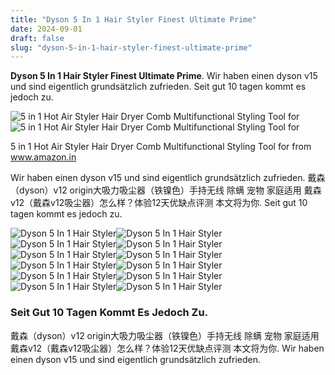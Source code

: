 ```yaml
---
title: "Dyson 5 In 1 Hair Styler Finest Ultimate Prime"
date: 2024-09-01
draft: false
slug: "dyson-5-in-1-hair-styler-finest-ultimate-prime" 
---
```


**Dyson 5 In 1 Hair Styler Finest Ultimate Prime**. Wir haben einen dyson v15 und sind eigentlich grundsätzlich zufrieden. Seit gut 10 tagen kommt es jedoch zu.

![5 in 1 Hot Air Styler Hair Dryer Comb Multifunctional Styling Tool for](https://m.media-amazon.com/images/I/4127Vz+nzgL.jpg)![5 in 1 Hot Air Styler Hair Dryer Comb Multifunctional Styling Tool for](https://m.media-amazon.com/images/I/4127Vz+nzgL.jpg)

5 in 1 Hot Air Styler Hair Dryer Comb Multifunctional Styling Tool for from www.amazon.in

Wir haben einen dyson v15 und sind eigentlich grundsätzlich zufrieden. 戴森（dyson）v12 origin大吸力吸尘器（铁镍色）手持无线 除螨 宠物 家庭适用 戴森v12（戴森v12吸尘器）怎么样？体验12天优缺点评测 本文将为你. Seit gut 10 tagen kommt es jedoch zu.

![Dyson 5 In 1 Hair Styler ](https://m.media-amazon.com/images/I/4127Vz+nzgL.jpg " 5 in 1 Hot Air Styler Hair Dryer Comb Multifunctional Styling Tool for")![Dyson 5 In 1 Hair Styler ](http://glamstore.pk/cdn/shop/products/5in1.jpg?v=1673093099 " One Step 5 in 1 Multifunctional Hair Dryer Styling Tool glamstore.pk")![Dyson 5 In 1 Hair Styler ](https://i.etsystatic.com/26794630/r/il/eb0715/3145260578/il_1140xN.3145260578_id2h.jpg " Airwrap Dyson Replica Styler 5 en 1 Sèchecheveux électrique Etsy")![Dyson 5 In 1 Hair Styler ](https://lilystyler.com/cdn/shop/files/lilystyler_gold_pink.jpg?v=1739981421 " LilyStyler 1 the Dyson Airwrap alternative in the UK Lily Styler")![Dyson 5 In 1 Hair Styler ](https://boucleur-cheveux.com/wp-content/uploads/2021/02/dyson-airwrap-model-image-curl-barrel-801x800.jpg " FER A BOUCLER MULTISTYLE AIRWRAP PRO 5 EN 1 Boucleurs & Lisseurs Cheveux")![Dyson 5 In 1 Hair Styler ](https://i.ytimg.com/vi/AGjNOWLxv60/maxresdefault.jpg " 5 in 1 Hair styler Dyson vs Multifunctional Hair Dryer Tool Demo")![Dyson 5 In 1 Hair Styler ](https://img.staticdj.com/1012ad52ec45b86cc2dfd48b5e82b01e.jpeg " 5 in 1 Multifunctional Airwrap Hair Styling Tool")![Dyson 5 In 1 Hair Styler ](https://ae01.alicdn.com/kf/S7058c81bd5d6405e89c6e7024b6aa542Z/Para-secador-de-pelo-Dyson-Airwrap-5-en-1-juego-de-peine-caliente-plancha-rizadora-profesional.jpg " ParasecadordepeloDysonAirwrap5en1juegodepeinecaliente")![Dyson 5 In 1 Hair Styler ](https://ae01.alicdn.com/kf/S34264e3cd84f4e6c80825b0274c679f9d/For-Dyson-Airwrap-5-in-1-Hair-Dryer-Hot-Comb-Set-Professional-Curling-Iron-Hair-Straightener.jpg " ")![Dyson 5 In 1 Hair Styler ](https://i.pinimg.com/originals/65/fc/73/65fc737031e37bfb8fb7f18ddd745a58.jpg " Pin op Wishlist🫶🏼")![Dyson 5 In 1 Hair Styler ](https://static-01.daraz.com.bd/p/5dfd7e2db97098f954f2039ebab35e4b.png " Hair Dryer 5 in 1 Brush Styler Professional Electric Hot Air Brush")![Dyson 5 In 1 Hair Styler ](https://dyson-h.assetsadobe2.com/is/image/content/dam/dyson/leap-petite-global/products/personal-care/671/variants/product-pdps/gallery-images/Gallery_710x400_ROW.jpg?&cropPathE=desktop&fit=stretch,1&fmt=pjpeg&wid=1920 " Buy the Dyson Airwrap™ Complete hair styler Best price Dyson India")

### Seit Gut 10 Tagen Kommt Es Jedoch Zu.

戴森（dyson）v12 origin大吸力吸尘器（铁镍色）手持无线 除螨 宠物 家庭适用 戴森v12（戴森v12吸尘器）怎么样？体验12天优缺点评测 本文将为你. Wir haben einen dyson v15 und sind eigentlich grundsätzlich zufrieden.